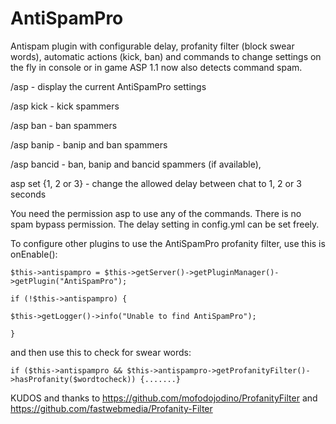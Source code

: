 # AntiSpamPro

Antispam plugin with configurable delay, profanity filter (block swear words), automatic actions (kick, ban) and commands to change settings on the fly in console or in game
ASP 1.1 now also detects command spam.

/asp - display the current AntiSpamPro settings

/asp kick - kick spammers

/asp ban - ban spammers

/asp banip - banip and ban spammers

/asp bancid - ban, banip and bancid spammers (if available), 
 
asp set {1, 2 or 3} - change the allowed delay between chat to 1, 2 or 3 seconds


You need the permission asp to use any of the commands. There is no spam bypass permission.
The delay setting in config.yml can be set freely.

To configure other plugins to use the AntiSpamPro profanity filter, use this is onEnable():

`$this->antispampro = $this->getServer()->getPluginManager()->getPlugin("AntiSpamPro");`

`if (!$this->antispampro) {`

`$this->getLogger()->info("Unable to find AntiSpamPro");`

`}`


and then use this to check for swear words:


`if ($this->antispampro && $this->antispampro->getProfanityFilter()->hasProfanity($wordtocheck)) {.......}`



KUDOS and thanks to
https://github.com/mofodojodino/ProfanityFilter
and https://github.com/fastwebmedia/Profanity-Filter
